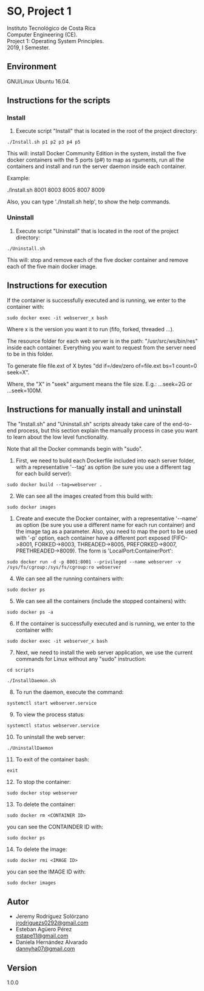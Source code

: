 # SO, Project 1
Instituto Tecnológico de Costa Rica  
Computer Engineering (CE).  
Project 1: Operating System Principles.  
2019, I Semester.    

## Environment
GNU/Linux Ubuntu 16.04.

## Instructions for the scripts
### Install
1. Execute script "Install" that is located in the root of the project directory:
```
./Install.sh p1 p2 p3 p4 p5
```
This will: install Docker Community Edition in the system, install the five docker containers with the 5 ports (p#) to map as rguments, run all the containers and install and run the server daemon inside each container.

Example:

./Install.sh 8001 8003 8005 8007 8009

Also, you can type './Install.sh help', to show the help commands.
### Uninstall
1. Execute script "Uninstall" that is located in the root of the project directory:
```
./Uninstall.sh
```
This will: stop and remove each of the five docker container and remove each of the five main docker image.
##  Instructions for execution
If the container is successfully executed and is running, we enter to the container with:
```
sudo docker exec -it webserver_x bash
```
Where x is the version you want it to run (fifo, forked, threaded ...).

The resource folder for each web server is in the path: "/usr/src/ws/bin/res" inside each container. Everything you want to request from the server need to be in this folder.

To generate file file.ext of X bytes "dd if=/dev/zero of=file.ext bs=1 count=0 seek=X".

Where, the "X" in "seek" argument means the file size. E.g.: ...seek=2G or ...seek=100M.

## Instructions for manually install and uninstall
The "Install.sh" and "Uninstall.sh" scripts already take care of the end-to-end process, but this section explain the manually process in case you want to learn about the low level functionality.

Note that all the Docker commands begin with "sudo".  

1. First, we need to build each Dockerfile included into each server folder, with a representative '--tag' as option (be sure you use a different tag for each build server):
```
sudo docker build --tag=webserver .
```
2. We can see all the images created from this build with:
```
sudo docker images
```
1. Create and execute the Docker container, with a representative '--name' as option (be sure you use a different name for each run container) and the image tag as a parameter. Also, you need to map the port to be used with '-p' option, each container have a different port exposed (FIFO->8001, FORKED->8003, THREADED->8005, PREFORKED->8007, PRETHREADED->8009). The form is 'LocalPort:ContainerPort':
```
sudo docker run -d -p 8001:8001 --privileged --name webserver -v /sys/fs/cgroup:/sys/fs/cgroup:ro webserver
```
4. We can see all the running containers with:
```
sudo docker ps
```
5. We can see all the containers (include the stopped containers) with:
```
sudo docker ps -a
```
6. If the container is successfully executed and is running, we enter to the container with:
```
sudo docker exec -it webserver_x bash
```
7. Next, we need to install the web server application, we use the current commands for Linux without any "sudo" instruction:
```
cd scripts
```
```
./InstallDaemon.sh
```
8. To run the daemon, execute the command:
```
systemctl start webserver.service
```
9. To view the process status:
```
systemctl status webserver.service
```
10. To uninstall the web server:
```
./UninstallDaemon
```
11. To exit of the container bash:
```
exit
```
12. To stop the container:
```
sudo docker stop webserver
```
13. To delete the container:
```
sudo docker rm <CONTAINER ID>
```
you can see the CONTAINDER ID with:
```
sudo docker ps
```
14. To delete the image:
```
sudo docker rmi <IMAGE ID>
```
you can see the IMAGE ID with:
```
sudo docker images
```

## Autor
* Jeremy Rodríguez Solórzano  
jrodriguezs0292@gmail.com
* Esteban Agüero Pérez  
estape11@gmail.com
* Daniela Hernández Alvarado  
dannyha07@gmail.com

## Version
1.0.0